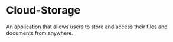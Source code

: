 # Cloud-Storage
An application that allows users to store and access their files and documents from anywhere.
